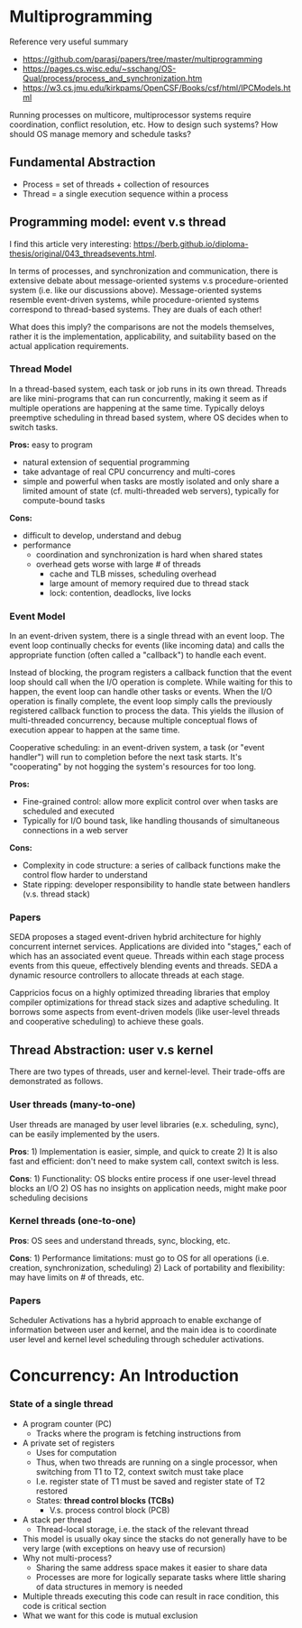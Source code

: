 # Multiprogramming

Reference very useful summary

* https://github.com/parasj/papers/tree/master/multiprogramming
* https://pages.cs.wisc.edu/~sschang/OS-Qual/process/process_and_synchronization.htm
* https://w3.cs.jmu.edu/kirkpams/OpenCSF/Books/csf/html/IPCModels.html

Running processes on multicore, multiprocessor systems require coordination, conflict resolution, etc. How to design such systems? How should OS manage memory and schedule tasks?

## Fundamental Abstraction

* Process = set of threads + collection of resources
* Thread = a single execution sequence within a process

## Programming model: event v.s thread

I find this article very interesting: https://berb.github.io/diploma-thesis/original/043_threadsevents.html.

In terms of processes, and synchronization and communication, there is extensive debate about message-oriented systems v.s procedure-oriented system (i.e. like our discussions above). Message-oriented systems resemble event-driven systems, while procedure-oriented systems correspond to thread-based systems. They are duals of each other!

What does this imply? the comparisons are not the models themselves, rather it is the implementation, applicability, and suitability based on the actual application requirements.

### Thread Model

In a thread-based system, each task or job runs in its own thread. Threads are like mini-programs that can run concurrently, making it seem as if multiple operations are happening at the same time. Typically deloys preemptive scheduling in thread based system, where OS decides when to switch tasks.

**Pros:** easy to program

* natural extension of sequential programming
* take advantage of real CPU concurrency and multi-cores
* simple and powerful when tasks are mostly isolated and only share a limited amount of state (cf. multi-threaded web servers), typically for compute-bound tasks

**Cons:**

* difficult to develop, understand and debug
* performance
  * coordination and synchronization is hard when shared states
  * overhead gets worse with large # of threads
    * cache and TLB misses, scheduling overhead
    * large amount of memory required due to thread stack
    * lock: contention, deadlocks, live locks

### Event Model

In an event-driven system, there is a single thread with an event loop. The event loop continually checks for events (like incoming data) and calls the appropriate function (often called a "callback") to handle each event.

Instead of blocking, the program registers a callback function that the event loop should call when the I/O operation is complete. While waiting for this to happen, the event loop can handle other tasks or events. When the I/O operation is finally complete, the event loop simply calls the previously registered callback function to process the data. This yields the illusion of multi-threaded concurrency, because multiple conceptual flows of execution appear to happen at the same time.

Cooperative scheduling: in an event-driven system, a task (or "event handler") will run to completion before the next task starts. It's "cooperating" by not hogging the system's resources for too long.

**Pros:**

* Fine-grained control: allow more explicit control over when tasks are scheduled and executed
* Typically for I/O bound task, like handling thousands of simultaneous connections in a web server

**Cons:**

* Complexity in code structure: a series of callback functions make the control flow harder to understand
* State ripping: developer responsibility to handle state between handlers (v.s. thread stack)

### Papers

SEDA proposes a staged event-driven hybrid architecture for highly concurrent internet services. Applications are divided into "stages," each of which has an associated event queue. Threads within each stage process events from this queue, effectively blending events and threads. SEDA a dynamic resource controllers to allocate threads at each stage.

Cappricios focus on a highly optimized threading libraries that employ compiler optimizations for thread stack sizes and adaptive scheduling. It borrows some aspects from event-driven models (like user-level threads and cooperative scheduling) to achieve these goals.

## Thread Abstraction: user v.s kernel

There are two types of threads, user and kernel-level. Their trade-offs are demonstrated as follows.

### User threads (many-to-one)

User threads are managed by user level libraries (e.x. scheduling, sync), can be easily implemented by the users.

**Pros**: 1) Implementation is easier, simple, and quick to create 2) It is also fast and efficient: don't need to make system call, context switch is less.

**Cons**: 1) Functionality: OS blocks entire process if one user-level thread blocks an I/O 2) OS has no insights on application needs, might make poor scheduling decisions

### Kernel threads (one-to-one)

**Pros**: OS sees and understand threads, sync, blocking, etc.

**Cons**: 1) Performance limitations: must go to OS for all operations (i.e. creation, synchronization, scheduling) 2) Lack of portability and flexibility: may have limits on # of threads, etc.

### Papers

Scheduler Activations has a hybrid approach to enable exchange of information between user and kernel, and the main idea is to coordinate user level and kernel level scheduling through scheduler activations.



# Concurrency: An Introduction

### State of a single thread

- A program counter (PC)
  - Tracks where the program is fetching instructions from
- A private set of registers
  - Uses for computation
  - Thus, when two threads are running on a single processor, when switching from T1 to T2, context switch must take place
  - I.e. register state of T1 must be saved and register state of T2 restored
  - States: **thread control blocks (TCBs)**
    - V.s. process control block (PCB)
- A stack per thread
  - Thread-local storage, i.e. the stack of the relevant thread
- This model is usually okay since the stacks do not generally have to be very large (with exceptions on heavy use of recursion)
- Why not multi-process?
  - Sharing the same address space makes it easier to share data
  - Processes are more for logically separate tasks where little sharing of data structures in memory is needed
- Multiple threads executing this code can result in race condition, this code is critical section
- What we want for this code is mutual exclusion
